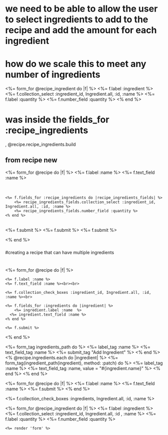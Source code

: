 # we need to be able to allow the user to select ingredients to add to the recipe and add the amount for each ingredient
# how do we scale this to meet any number of ingredients
<%= form_for @recipe_ingredient do |f| %>
    <%= f.label :ingredient %>
    <%= f.collection_select :ingredient_id, Ingredient.all, :id, :name %>
    <%= f.label :quantity %>
    <%= f.number_field :quantity %>
<% end %>

# was inside the fields_for :recipe_ingredients
, @recipe.recipe_ingredients.build


## from recipe new
<%= form_for @recipe do |f| %>
	<%= f.label :name %>
	<%= f.text_field :name %><br><br>
<br>

    <%= f.fields_for :recipe_ingredients do |recipe_ingredients_fields| %>
        <%= recipe_ingredients_fields.collection_select :ingredient_id, Ingredient.all, :id, :name %>
        <%= recipe_ingredients_fields.number_field :quantity %>
    <% end %>
<br>
<%= f.submit %>
<%= f.submit %>
<%= f.submit %>

<% end %>
###


#creating a recipe that can have multiple ingredients
#
<%= form_for @recipe do |f| %>

	<%= f.label :name %>
	<%= f.text_field :name %><br><br>

	<%= f.collection_check_boxes :ingredient_id, Ingredient.all, :id, :name %><br>

    <%= f.fields_for :ingredients do |ingredient| %>
        <%= ingredient.label :name  %>
      <%= ingredient.text_field :name %>
    <% end %>

	<%= f.submit %>
<% end %>

<%= form_tag ingredients_path do %>
    <%= label_tag :name %>
    <%= text_field_tag :name %>
    <%= submit_tag "Add Ingredient" %>
    <% end %>
    <% @recipe.ingredients.each do |ingredient| %>
    <%= form_tag(ingredient_path(ingredient), method: :patch) do %>
    <%= label_tag :name %>
    <%= text_field_tag :name, value = "#{ingredient.name}" %>
<% end %>
<% end %>

<%= form_for @recipe do |f| %>
    <%= f.label :name %>
    <%= f.text_field :name %>
    <%= f.submit %>
<% end %>

<%= f.collection_check_boxes :ingredients, Ingredient.all, :id, :name %><br>

<%= form_for @recipe_ingredient do |f| %>
	<%= f.label :ingredient %>
	<%= f.collection_select :ingredient_id, Ingredient.all, :id , :name %>
    <%= f.label :quantity %>
    <%= f.number_field :quantity %>
    

    <%= render 'form' %>